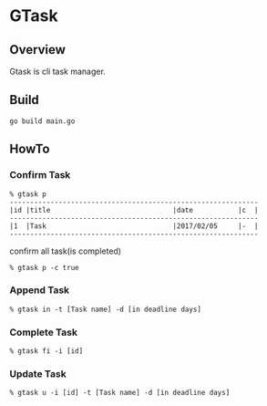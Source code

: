 # GTask

## Overview
Gtask is cli task manager.

## Build
```
go build main.go
```

## HowTo
### Confirm Task
```
% gtask p
-------------------------------------------------------------
|id |title                              |date           |c  |
-------------------------------------------------------------
|1  |Task                               |2017/02/05     |-  |
-------------------------------------------------------------
```
confirm all task(is completed)
```
% gtask p -c true
```

### Append Task
```
% gtask in -t [Task name] -d [in deadline days]
```

### Complete Task
```
% gtask fi -i [id]
```

### Update Task
```
% gtask u -i [id] -t [Task name] -d [in deadline days]
```

